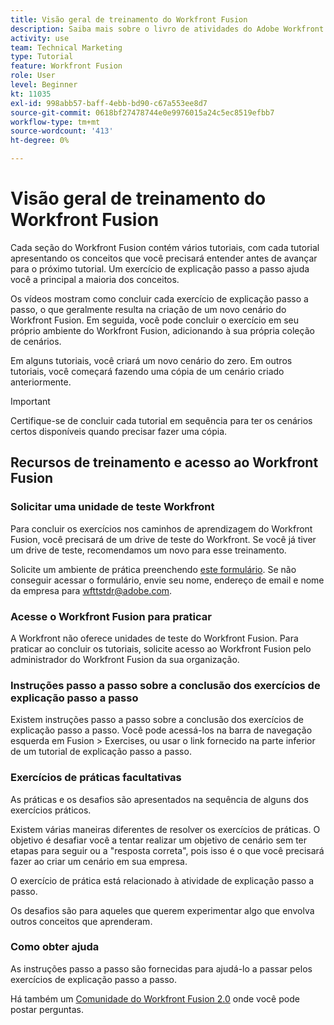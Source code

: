 ```yaml
---
title: Visão geral de treinamento do Workfront Fusion
description: Saiba mais sobre o livro de atividades do Adobe Workfront Fusion e como obter uma conta de unidade de teste do Workfront.
activity: use
team: Technical Marketing
type: Tutorial
feature: Workfront Fusion
role: User
level: Beginner
kt: 11035
exl-id: 998abb57-baff-4ebb-bd90-c67a553ee8d7
source-git-commit: 0618bf27478744e0e9976015a24c5ec8519efbb7
workflow-type: tm+mt
source-wordcount: '413'
ht-degree: 0%

---
```


# Visão geral de treinamento do Workfront Fusion

Cada seção do Workfront Fusion contém vários tutoriais, com cada tutorial apresentando os conceitos que você precisará entender antes de avançar para o próximo tutorial. Um exercício de explicação passo a passo ajuda você a principal a maioria dos conceitos.

Os vídeos mostram como concluir cada exercício de explicação passo a passo, o que geralmente resulta na criação de um novo cenário do Workfront Fusion. Em seguida, você pode concluir o exercício em seu próprio ambiente do Workfront Fusion, adicionando à sua própria coleção de cenários.

Em alguns tutoriais, você criará um novo cenário do zero. Em outros tutoriais, você começará fazendo uma cópia de um cenário criado anteriormente.

>[!IMPORTANT]
>
>Certifique-se de concluir cada tutorial em sequência para ter os cenários certos disponíveis quando precisar fazer uma cópia.

## Recursos de treinamento e acesso ao Workfront Fusion

### Solicitar uma unidade de teste Workfront

Para concluir os exercícios nos caminhos de aprendizagem do Workfront Fusion, você precisará de um drive de teste do Workfront. Se você já tiver um drive de teste, recomendamos um novo para esse treinamento.

Solicite um ambiente de prática preenchendo [este formulário](https://forms.office.com/r/f1J8HRGrNY). Se não conseguir acessar o formulário, envie seu nome, endereço de email e nome da empresa para wfttstdr@adobe.com.

### Acesse o Workfront Fusion para praticar

A Workfront não oferece unidades de teste do Workfront Fusion. Para praticar ao concluir os tutoriais, solicite acesso ao Workfront Fusion pelo administrador do Workfront Fusion da sua organização.

### Instruções passo a passo sobre a conclusão dos exercícios de explicação passo a passo

Existem instruções passo a passo sobre a conclusão dos exercícios de explicação passo a passo. Você pode acessá-los na barra de navegação esquerda em Fusion > Exercises, ou usar o link fornecido na parte inferior de um tutorial de explicação passo a passo.

### Exercícios de práticas facultativas

As práticas e os desafios são apresentados na sequência de alguns dos exercícios práticos.

Existem várias maneiras diferentes de resolver os exercícios de práticas. O objetivo é desafiar você a tentar realizar um objetivo de cenário sem ter etapas para seguir ou a &quot;resposta correta&quot;, pois isso é o que você precisará fazer ao criar um cenário em sua empresa.

O exercício de prática está relacionado à atividade de explicação passo a passo.

Os desafios são para aqueles que querem experimentar algo que envolva outros conceitos que aprenderam.

### Como obter ajuda

As instruções passo a passo são fornecidas para ajudá-lo a passar pelos exercícios de explicação passo a passo.

Há também um [Comunidade do Workfront Fusion 2.0](https://experienceleaguecommunities.adobe.com/t5/workfront-fusion-2-0/ct-p/workfront-fusion-2) onde você pode postar perguntas.
